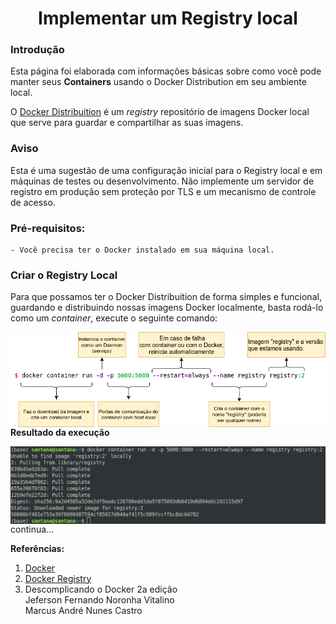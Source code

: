 # <center> Implementar um Registry local</center>


### Introdução


Esta página foi elaborada com informações básicas sobre como você pode manter seus **Containers** usando o Docker Distribution em seu ambiente local.


O [Docker Distribuition](https://github.com/distribution/distribution) é um *registry* repositório de imagens Docker local que serve para guardar e compartilhar as suas imagens. 


### Aviso


Esta é uma sugestão de uma configuração inicial para o Registry local e em máquinas de testes ou desenvolvimento. Não implemente um servidor de registro em produção sem proteção por TLS e um mecanismo de controle de acesso.


### Pré-requisitos:    


    - Você precisa ter o Docker instalado em sua máquina local.


### Criar o Registry Local


Para que possamos ter o Docker Distribuition de forma simples e funcional, guardando e distribuindo nossas imagens Docker localmente, basta rodá-lo como um *container*, execute o seguinte comando:


<p>


<img align = 'left' src="img/docker-registry.png " alt="Comando Docker para criar um container registry">

<p>


<p>

<!-- #region -->
```python
$ docker container run -d -p 5000:5000 --restart=always --name registry registry:2
```
<!-- #endregion -->

<p>


<p>

**Resultado da execução**

<p>

<img align = 'left' src="img/resultado-1.png " alt="Resposta do comando">

<p>

continua...


**Referências:**

1. [Docker](https://www.docker.com/get-started)
2. [Docker Registry](https://docs.docker.com/registry/deploying/)
3. Descomplicando o Docker 2a edição<br>
   Jeferson Fernando Noronha Vitalino<br>
   Marcus André Nunes Castro



```python

```

```python

```
